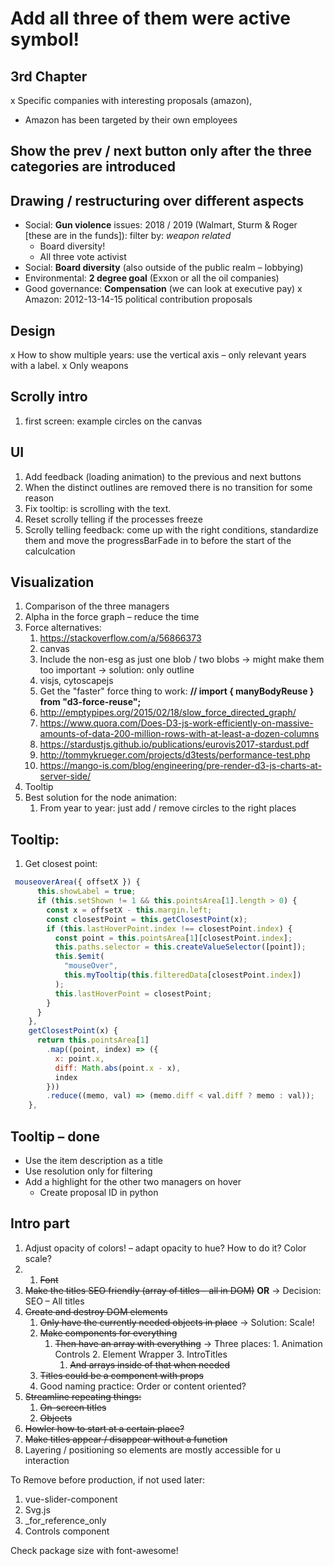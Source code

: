 # Add all three of them were active symbol!

## 3rd Chapter
x Specific companies with interesting proposals (amazon), 
  - Amazon has been targeted by their own employees

## Show the prev / next button only after the three categories are introduced



## Drawing / restructuring over different aspects

- Social: **Gun violence** issues: 2018 / 2019 (Walmart, Sturm & Roger [these are in the funds]): filter by: *weapon related*
  - Board diversity!
  - All three vote activist
- Social: **Board diversity** (also outside of the public realm – lobbying)
- Environmental: **2 degree goal** (Exxon or all the oil companies)
- Good governance: **Compensation** (we can look at executive pay)
x Amazon: 2012-13-14-15 political contribution proposals


## Design
x How to show multiple years: use the vertical axis – only relevant years with a label. 
x Only weapons 

## Scrolly intro
1. first screen: example circles on the canvas
   
## UI
1. Add feedback (loading animation) to the previous and next buttons
2. When the distinct outlines are removed there is no transition for some reason
3. Fix tooltip: is scrolling with the text.
4. Reset scrolly telling if the processes freeze
5. Scrolly telling feedback: come up with the right conditions, standardize them and move the progressBarFade in to before the start of the calculcation

## Visualization

1. Comparison of the three managers
2. Alpha in the force graph – reduce the time
3. Force alternatives:
   1. https://stackoverflow.com/a/56866373
   2. canvas
   3. Include the non-esg as just one blob / two blobs -> might make them too important -> solution: only outline
   4. visjs, cytoscapejs
   5. Get the "faster" force thing to work: **// import { manyBodyReuse } from "d3-force-reuse";**
   6. http://emptypipes.org/2015/02/18/slow_force_directed_graph/
   7. https://www.quora.com/Does-D3-js-work-efficiently-on-massive-amounts-of-data-200-million-rows-with-at-least-a-dozen-columns
   8. https://stardustjs.github.io/publications/eurovis2017-stardust.pdf
   9. http://tommykrueger.com/projects/d3tests/performance-test.php
   10. https://mango-is.com/blog/engineering/pre-render-d3-js-charts-at-server-side/
4. Tooltip
5. Best solution for the node animation:
   1. From year to year: just add / remove circles to the right places

## Tooltip:

1. Get closest point:

```js
 mouseoverArea({ offsetX }) {
      this.showLabel = true;
      if (this.setShown != 1 && this.pointsArea[1].length > 0) {
        const x = offsetX - this.margin.left;
        const closestPoint = this.getClosestPoint(x);
        if (this.lastHoverPoint.index !== closestPoint.index) {
          const point = this.pointsArea[1][closestPoint.index];
          this.paths.selector = this.createValueSelector([point]);
          this.$emit(
            "mouseOver",
            this.myTooltip(this.filteredData[closestPoint.index])
          );
          this.lastHoverPoint = closestPoint;
        }
      }
    },
    getClosestPoint(x) {
      return this.pointsArea[1]
        .map((point, index) => ({
          x: point.x,
          diff: Math.abs(point.x - x),
          index
        }))
        .reduce((memo, val) => (memo.diff < val.diff ? memo : val));
    },
```

## Tooltip – done
- Use the item description as a title
- Use resolution only for filtering
- Add a highlight for the other two managers on hover 
  - Create proposal ID in python

## Intro part

1. Adjust opacity of colors! – adapt opacity to hue? How to do it? Color scale?
2. 1. ~~Font~~
3. ~~Make the titles SEO friendly (array of titles – all in DOM)~~ **OR** -> Decision: SEO – All titles
4. ~~Create and destroy DOM elements~~
   1. ~~Only have the currently needed objects in place~~ -> Solution: Scale!
   2. ~~Make components for everything~~
      1. ~~Then have an array with everything~~ -> Three places: 1. Animation Controls 2. Element Wrapper 3. IntroTitles
         1. ~~And arrays inside of that when needed~~
   3. ~~Titles could be a component with props~~
   4. Good naming practice: Order or content oriented?
5. ~~Streamline repeating things:~~
   1. ~~On-screen titles~~
   2. ~~Objects~~
6. ~~Howler how to start at a certain place?~~
7. ~~Make titles appear / disappear without a function~~
8. Layering / positioning so elements are mostly accessible for u interaction

To Remove before production, if not used later:

1. vue-slider-component
2. Svg.js
3. \_for_reference_only
4. Controls component

Check package size with font-awesome!
